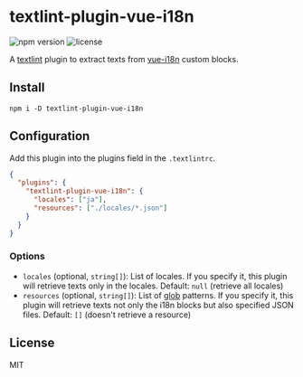 # textlint-plugin-vue-i18n

![npm version](https://img.shields.io/npm/v/textlint-plugin-vue-i18n)
![license](https://img.shields.io/github/license/Leko/textlint-plugin-vue-i18n)

A [textlint](https://github.com/textlint/textlint) plugin to extract texts from [vue-i18n](https://github.com/kazupon/vue-i18n) custom blocks.

## Install

```
npm i -D textlint-plugin-vue-i18n
```

## Configuration

Add this plugin into the plugins field in the `.textlintrc`.

```json
{
  "plugins": {
    "textlint-plugin-vue-i18n": {
      "locales": ["ja"],
      "resources": ["./locales/*.json"]
    }
  }
}
```

### Options

- `locales` (optional, `string[]`): List of locales. If you specify it, this plugin will retrieve texts only in the locales. Default: `null` (retrieve all locales)
- `resources` (optional, `string[]`): List of [glob](https://github.com/isaacs/node-glob) patterns. If you specify it, this plugin will retrieve texts not only the i18n blocks but also specified JSON files. Default: `[]` (doesn't retrieve a resource)

## License

MIT
